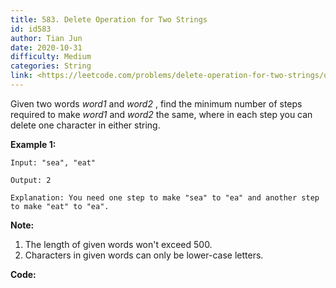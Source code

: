 ```yaml
---
title: 583. Delete Operation for Two Strings
id: id583
author: Tian Jun
date: 2020-10-31
difficulty: Medium
categories: String
link: <https://leetcode.com/problems/delete-operation-for-two-strings/description/>
---
```


Given two words _word1_ and _word2_ , find the minimum number of steps
required to make _word1_ and _word2_ the same, where in each step you can
delete one character in either string.

**Example 1:**  
            
	Input: "sea", "eat"    
	Output: 2    
	Explanation: You need one step to make "sea" to "ea" and another step to make "eat" to "ea".    

**Note:**  

  1. The length of given words won't exceed 500.
  2. Characters in given words can only be lower-case letters.


**Code:**
